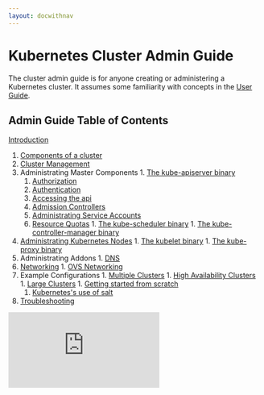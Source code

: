 ```yaml
---
layout: docwithnav
---
```

<!-- BEGIN MUNGE: UNVERSIONED_WARNING -->


<!-- END MUNGE: UNVERSIONED_WARNING -->

# Kubernetes Cluster Admin Guide

The cluster admin guide is for anyone creating or administering a Kubernetes cluster.
It assumes some familiarity with concepts in the [User Guide](../user-guide/README.html).

## Admin Guide Table of Contents

[Introduction](introduction.html)

1. [Components of a cluster](cluster-components.html)
  1. [Cluster Management](cluster-management.html)
  1. Administrating Master Components
    1. [The kube-apiserver binary](kube-apiserver.html)
      1. [Authorization](authorization.html)
      1. [Authentication](authentication.html)
      1. [Accessing the api](accessing-the-api.html)
      1. [Admission Controllers](admission-controllers.html)
      1. [Administrating Service Accounts](service-accounts-admin.html)
      1. [Resource Quotas](resource-quota.html)
    1. [The kube-scheduler binary](kube-scheduler.html)
    1. [The kube-controller-manager binary](kube-controller-manager.html)
  1. [Administrating Kubernetes Nodes](node.html)
    1. [The kubelet binary](kubelet.html)
    1. [The kube-proxy binary](kube-proxy.html)
  1. Administrating Addons
    1. [DNS](dns.html)
  1. [Networking](networking.html)
    1. [OVS Networking](ovs-networking.html)
  1. Example Configurations
    1. [Multiple Clusters](multi-cluster.html)
    1. [High Availability Clusters](high-availability.html)
    1. [Large Clusters](cluster-large.html)
    1. [Getting started from scratch](../getting-started-guides/scratch.html)
      1. [Kubernetes's use of salt](salt.html)
  1. [Troubleshooting](cluster-troubleshooting.html)


<!-- BEGIN MUNGE: GENERATED_ANALYTICS -->
[![Analytics](https://kubernetes-site.appspot.com/UA-36037335-10/GitHub/docs/admin/README.md?pixel)]()
<!-- END MUNGE: GENERATED_ANALYTICS -->

